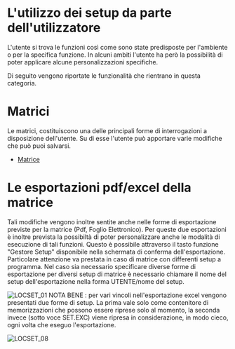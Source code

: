# L'utilizzo dei setup da parte dell'utilizzatore

L'utente si trova le funzioni così come sono state predisposte per l'ambiente o per la specifica funzione. In alcuni ambiti l'utente ha però la possibilità di poter applicare alcune personalizzazioni specifiche.

Di seguito vengono riportate le funzionalità che rientrano in questa categoria.

# Matrici

Le matrici, costituiscono una delle principali forme di interrogazioni a disposizione dell'utente. Su di esse l'utente può apportare varie modifiche che può puoi salvarsi.

- [Matrice](Sorgenti/DOC_OPE/TA/B£AMO/LOCEXB)

# Le esportazioni pdf/excel della matrice

Tali modifiche vengono inoltre sentite anche nelle forme di esportazione previste per la matrice (Pdf, Foglio Elettronico). Per queste due esportazioni è inoltre prevista la possibiltà di poter personalizzare anche le modalità di esecuzione di tali funzioni. Questo è possibile attraverso il tasto funzione "Gestore Setup" disponibile nella schermata di conferma dell'esportazione.
Particolare attenzione va prestata in caso di matrice con differenti setup a programma. Nel caso sia necessario specificare diverse forme di esportazione per diversi setup di matrice è necessario chiamare il nome del setup dell'esportazione nella forma UTENTE/nome del setup.

![LOCSET_01](http://doc.smeup.com/immagini/LOCSET_04/LOCSET_01.png)
NOTA BENE :  per vari vincoli nell'esportazione excel vengono presentati due forme di setup. La prima vale solo come contenitore di memorizzazioni che possono essere riprese solo al momento, la seconda invece (sotto voce SET.EXC) viene ripresa in considerazione, in modo cieco, ogni volta che eseguo l'esportazione.

![LOCSET_08](http://doc.smeup.com/immagini/LOCSET_04/LOCSET_08.png)